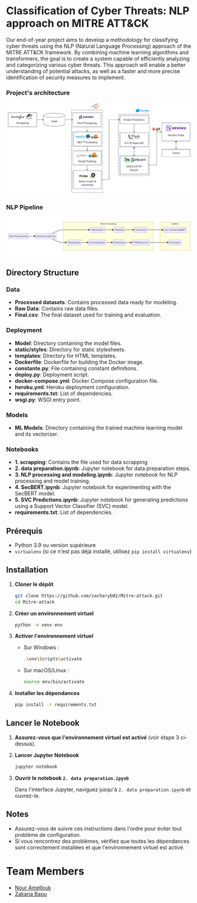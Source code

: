 # Classification of Cyber ​​Threats: NLP approach on MITRE ATT&CK

Our end-of-year project aims to develop a methodology for classifying cyber threats using the NLP (Natural Language Processing) approach of the MITRE ATT&CK framework. By combining machine learning algorithms and transformers, the goal is to create a system capable of efficiently analyzing and categorizing various cyber threats. This approach will enable a better understanding of potential attacks, as well as a faster and more precise identification of security measures to implement.

### Project's architecture
![Alt text](img/1.png)

### NLP Pipeline
![Alt text](img/2.PNG)

## Directory Structure

### Data
- **Processed datasets**: Contains processed data ready for modeling.
- **Raw Data**: Contains raw data files.
- **Final.csv**: The final dataset used for training and evaluation.

### Deployment
- **Model**: Directory containing the model files.
- **static/styles**: Directory for static stylesheets.
- **templates**: Directory for HTML templates.
- **Dockerfile**: Dockerfile for building the Docker image.
- **constante.py**: File containing constant definitions.
- **deploy.py**: Deployment script.
- **docker-compose.yml**: Docker Compose configuration file.
- **heroku.yml**: Heroku deployment configuration.
- **requirements.txt**: List of dependencies.
- **wsgi.py**: WSGI entry point.

### Models
- **ML Models**: Directory containing the trained machine learning model and its vectorizer.

### Notebooks
- **1. scrapping**: Contains the file used for data scrapping
- **2. data preparation.ipynb**: Jupyter notebook for data preparation steps.
- **3. NLP processing and modeling.ipynb**: Jupyter notebook for NLP processing and model training.
- **4. SecBERT.ipynb**: Jupyter notebook for experimenting with the SecBERT model.
- **5. SVC Predictions.ipynb**: Jupyter notebook for generating predictions using a Support Vector Classifier (SVC) model.
- **requirements.txt**: List of dependencies.

## Prérequis

- Python 3.9 ou version supérieure
- `virtualenv` (si ce n'est pas déjà installé, utilisez `pip install virtualenv`)

## Installation

1. **Cloner le dépôt**

    ```bash
    git clone https://github.com/zacharyb02/Mitre-attack.git
    cd Mitre-attack
    ```

2. **Créer un environnement virtuel**

    ```bash
    python -m venv env
    ```

3. **Activer l'environnement virtuel**

    - Sur Windows :

        ```bash
        .\env\Scripts\activate
        ```

    - Sur macOS/Linux :

        ```bash
        source env/bin/activate
        ```

4. **Installer les dépendances**

    ```bash
    pip install -r requirements.txt
    ```

## Lancer le Notebook

1. **Assurez-vous que l'environnement virtuel est activé** (voir étape 3 ci-dessus).

2. **Lancer Jupyter Notebook**

    ```bash
    jupyter notebook
    ```

3. **Ouvrir le notebook `2. data preparation.ipynb`**

    Dans l'interface Jupyter, naviguez jusqu'à `2. data preparation.ipynb` et ouvrez-le.

## Notes

- Assurez-vous de suivre ces instructions dans l'ordre pour éviter tout problème de configuration.
- Si vous rencontrez des problèmes, vérifiez que toutes les dépendances sont correctement installées et que l'environnement virtuel est activé.


# Team Members
- [Nour Amellouk](https://github.com/Amellouk-Nour)
- [Zakaria Baou](https://github.com/zacharyb02)
